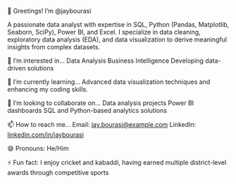 👋 Greetings! I’m @jaybourasi

A passionate data analyst with expertise in SQL, Python (Pandas, Matplotlib, Seaborn, SciPy), Power BI, and Excel. I specialize in data cleaning, exploratory data analysis (EDA), and data visualization to derive meaningful insights from complex datasets.

👀 I’m interested in...
Data Analysis
Business Intelligence
Developing data-driven solutions

🌱 I’m currently learning...
Advanced data visualization techniques and enhancing my coding skills.

💞️ I’m looking to collaborate on...
Data analysis projects
Power BI dashboards
SQL and Python-based analytics solutions

📫 How to reach me...
Email: jay.bourasi@example.com
LinkedIn: [linkedin.com/in/jaybourasi](https://www.linkedin.com/in/jay-bourasi-32026326b/)

😄 Pronouns: He/Him

⚡ Fun fact:
I enjoy cricket and kabaddi, having earned multiple district-level awards through competitive sports
